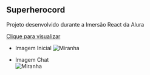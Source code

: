 ## Superherocord

Projeto desenvolvido durante a Imersão React da Alura

<a href="https://imersao-react-two-rho.vercel.app/">Clique para visualizar</a>

- Imagem Inicial
![Miranha](https://github.com/Diogo0602x/Imersao-React/tree/master/public/images/superherocord)

- Imagem Chat <br>
![Miranha](https://github.com/Diogo0602x/Imersao-React/tree/master/public/images/superherochat)